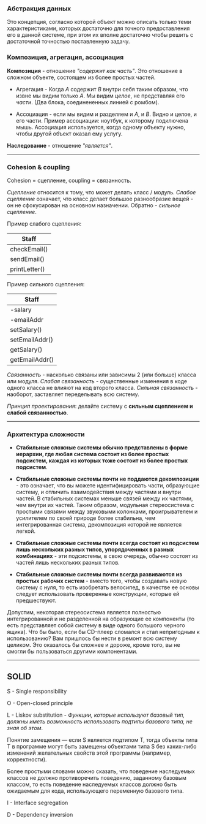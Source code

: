 ### Абстракция данных

Это концепция, согласно которой объект можно описать только теми характеристиками, которых достаточно для точного предоставления его в данной системе, при этом их вполне достаточно чтобы решить с достаточной точностью поставленную задачу.

### Композиция, агрегация, ассоциация

__Композиция__ - отношение _"содержит как часть"_. Это отношение в сложном объекте, состоящем из более простых частей.

* Агрегация - Когда _А_ содержит _B_ внутри себя таким образом, что извне мы видим только _А_. Мы видим _целое_, не представляя его _части_. (Два блока, соединененных линией с ромбом).

* Ассоциация - если мы видим и разделяем и _А_, и _В_. Видно и целое, и его части. Пример ассоциации: ноутбук, к которому подключена мышь. Ассоциация используется, когда одному объекту нужно, чтобы другой объект оказал ему услугу.

__Наследование__ - отношение _"является"_.

-------------
### Cohesion & coupling

Cohesion = сцепление, coupling = связанность.

_Сцепление_ относится к тому, что может делать класс / модуль. _Слабое сцепление_ означает, что класс делает большое разнообразие вещей - он не сфокусирован на основном назначении. Обратно - _сильное сцепление_.

Пример слабого сцепления:

| Staff |
|---|
| checkEmail() |
| sendEmail() |
| printLetter() |

Пример сильного сцепления:

| Staff |
|---|
| -salary |
| -emailAddr |
| setSalary()  |
| setEmailAddr() |
| getSalary()  |
| getEmailAddr() |

_Связанность_ - насколько связаны или зависимы 2 (или больше) класса или модуля. _Слабая связанность_ - существенные изменения в коде одного класса не влияют на код второго класса. _Сильная связанность_ - наоборот, заставляет переделывать всю систему.

_Принцип проектирования_: делайте систему с __сильным сцеплением и слабой связанностью__.

---------------------
### Архитектура сложности

* __Стабильные сложные системы обычно представлены в форме иерархии, где любая система состоит из более простых подсистем, каждая из которых тоже состоит из более простых подсистем__.

* __Стабильные сложные системы почти не поддаются декомпозиции__ - это означает, что вы можете идентифицировать части, образующие систему, и отличить взаимодействия между частями и внутри частей. В стабильных системах меньше связей между их частями, чем внутри их частей. Таким образом, модульная стереосистема с простыми связями между звуковыми колонками, проигрывателем и усилителем по своей природе более стабильна, чем интегрированная система, декомпозиция которой не является легкой.

* __Стабильные сложные системы почти всегда состоят из подсистем лишь нескольких разных типов, упорядоченных в разных комбинациях__ - эти подсистемы, в свою очередь, обычно состоят из частей лишь нескольких разных типов.

* __Стабильные сложные системы почти всегда развиваются из простых рабочих систем__ - вместо того, чтобы создавать новую систему с нуля, то есть изобретать 
велосипед, в качестве ее основы следует использовать проверенные конструкции, которые ей предшествуют.

Допустим, некоторая стереосистема является полностью интегрированной и не разделенной на образующие ее компоненты (то есть представляет собой систему в виде одного большого черного ящика). Что бы было, если бы CD-плеер сломался и стал непригодным к использованию? Вам пришлось бы нести в ремонт всю систему целиком. Это оказалось бы сложнее и дороже, кроме того, вы не смогли бы пользоваться другими компонентами.

---

## SOLID

S - Single responsibility

O - Open-closed principle

L - Liskov substitution - _Функции, которые используют базовый тип, должны иметь возможность использовать подтипы базового типа, не зная об этом_. 

Понятие замещения — если S является подтипом T, тогда объекты типа T в программе могут быть замещены объектами типа S без каких-либо изменений желательных свойств этой программы (например, корректности).

Более простыми словами можно сказать, что поведение наследуемых классов не должно противоречить поведению, заданному базовым классом, то есть поведение наследуемых классов должно быть ожидаемым для кода, использующего переменную базового типа.

I - Interface segregation

D - Dependency inversion
